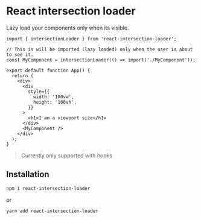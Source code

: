 # React intersection loader

Lazy load your components only when its visible.

```tsx
import { intersectionLoader } from 'react-intersection-loader';

// This is will be imported (lazy loaded) only when the user is about to see it.
const MyComponent = intersectionLoader(() => import('./MyComponent'));

export default function App() {
  return (
    <div>
      <div
        style={{
          width: '100vw',
          height: '100vh',
        }}
      >
        <h1>I am a viewport size</h1>
      </div>
      <MyComponent />
    </div>
  );
}

```

> Currently only supported with hooks

## Installation

```sh
npm i react-intersection-loader
```
or

```sh
yarn add react-intersection-loader
```
